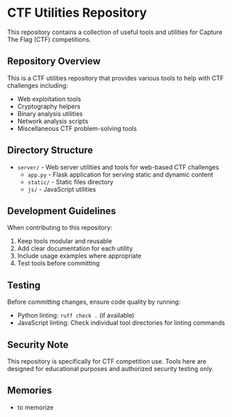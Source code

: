 # CTF Utilities Repository

This repository contains a collection of useful tools and utilities for Capture The Flag (CTF) competitions.

## Repository Overview

This is a CTF utilities repository that provides various tools to help with CTF challenges including:

- Web exploitation tools
- Cryptography helpers
- Binary analysis utilities
- Network analysis scripts
- Miscellaneous CTF problem-solving tools

## Directory Structure

- `server/` - Web server utilities and tools for web-based CTF challenges
  - `app.py` - Flask application for serving static and dynamic content
  - `static/` - Static files directory
  - `js/` - JavaScript utilities

## Development Guidelines

When contributing to this repository:

1. Keep tools modular and reusable
2. Add clear documentation for each utility
3. Include usage examples where appropriate
4. Test tools before committing

## Testing

Before committing changes, ensure code quality by running:

- Python linting: `ruff check .` (if available)
- JavaScript linting: Check individual tool directories for linting commands

## Security Note

This repository is specifically for CTF competition use. Tools here are designed for educational purposes and authorized security testing only.

## Memories

- to memorize 